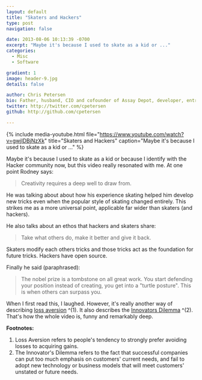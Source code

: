 ```yaml
---
layout: default
title: "Skaters and Hackers"
type: post
navigation: false

date: 2013-08-06 10:13:39 -0700
excerpt: "Maybe it's because I used to skate as a kid or ..."
categories:
  - Misc
  - Software

gradient: 1
image: header-9.jpg
details: false

author: Chris Petersen
bio: Father, husband, CIO and cofounder of Assay Depot, developer, entrepreneur and technologist.
twitter: http://twitter.com/cpetersen
github: http://github.com/cpetersen

---
```


{% include media-youtube.html file="https://www.youtube.com/watch?v=gwjlDBjNzXk" title="Skaters and Hackers" caption="Maybe it's because I used to skate as a kid or ..." %}

 Maybe it's because I used to skate as a kid or because I identify with the Hacker community now, but this video really resonated with me. At one point Rodney says: 

 > Creativity requires a deep well to draw from.

 He was talking about about how his experience skating helped him develop new tricks even when the popular style of skating changed entirely. This strikes me as a more universal point, applicable far wider than skaters (and hackers). 

 He also talks about an ethos that hackers and skaters share: 

 > Take what others do, make it better and give it back.

 Skaters modify each others tricks and those tricks act as the foundation for future tricks. Hackers have open source. 

 Finally he said (paraphrased): 

 > The nobel prize is a tombstone on all great work. You start defending your position instead of creating, you get into a "turtle posture". This is when others can surpass you.

 When I first read this, I laughed. However, it's really another way of describing  [loss aversion](http://en.wikipedia.org/wiki/Loss_aversion) ^(1). It also describes the  [Innovators Dilemma](http://en.wikipedia.org/wiki/The_Innovator's_Dilemma) ^(2). That's how the whole video is, funny and remarkably deep. 

  __Footnotes:__  

 1. Loss Aversion refers to people's tendency to strongly prefer avoiding losses to acquiring gains. 
 1. The Innovator's Dilemma refers to the fact that successful companies can put too much emphasis on customers' current needs, and fail to adopt new technology or business models that will meet customers' unstated or future needs. 

 
